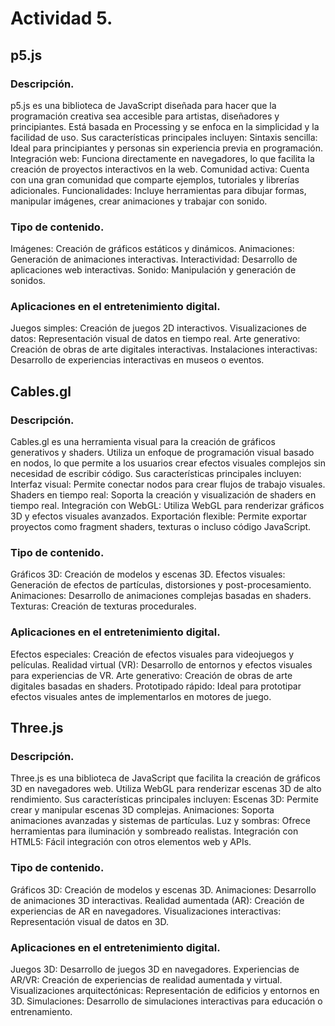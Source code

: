 # Actividad 5.
##  p5.js
### Descripción.
p5.js es una biblioteca de JavaScript diseñada para hacer que la programación creativa sea accesible para artistas, diseñadores y principiantes. Está basada en Processing y se enfoca en la simplicidad y la facilidad de uso. Sus características principales incluyen:
Sintaxis sencilla: Ideal para principiantes y personas sin experiencia previa en programación.
Integración web: Funciona directamente en navegadores, lo que facilita la creación de proyectos interactivos en la web.
Comunidad activa: Cuenta con una gran comunidad que comparte ejemplos, tutoriales y librerías adicionales.
Funcionalidades: Incluye herramientas para dibujar formas, manipular imágenes, crear animaciones y trabajar con sonido.
### Tipo de contenido.
Imágenes: Creación de gráficos estáticos y dinámicos.
Animaciones: Generación de animaciones interactivas.
Interactividad: Desarrollo de aplicaciones web interactivas.
Sonido: Manipulación y generación de sonidos.
### Aplicaciones en el entretenimiento digital.
Juegos simples: Creación de juegos 2D interactivos.
Visualizaciones de datos: Representación visual de datos en tiempo real.
Arte generativo: Creación de obras de arte digitales interactivas.
Instalaciones interactivas: Desarrollo de experiencias interactivas en museos o eventos.
## Cables.gl
### Descripción.
Cables.gl es una herramienta visual para la creación de gráficos generativos y shaders. Utiliza un enfoque de programación visual basado en nodos, lo que permite a los usuarios crear efectos visuales complejos sin necesidad de escribir código. Sus características principales incluyen:
Interfaz visual: Permite conectar nodos para crear flujos de trabajo visuales.
Shaders en tiempo real: Soporta la creación y visualización de shaders en tiempo real.
Integración con WebGL: Utiliza WebGL para renderizar gráficos 3D y efectos visuales avanzados.
Exportación flexible: Permite exportar proyectos como fragment shaders, texturas o incluso código JavaScript.
### Tipo de contenido.
Gráficos 3D: Creación de modelos y escenas 3D.
Efectos visuales: Generación de efectos de partículas, distorsiones y post-procesamiento.
Animaciones: Desarrollo de animaciones complejas basadas en shaders.
Texturas: Creación de texturas procedurales.
### Aplicaciones en el entretenimiento digital.
Efectos especiales: Creación de efectos visuales para videojuegos y películas.
Realidad virtual (VR): Desarrollo de entornos y efectos visuales para experiencias de VR.
Arte generativo: Creación de obras de arte digitales basadas en shaders.
Prototipado rápido: Ideal para prototipar efectos visuales antes de implementarlos en motores de juego.
## Three.js
### Descripción.
Three.js es una biblioteca de JavaScript que facilita la creación de gráficos 3D en navegadores web. Utiliza WebGL para renderizar escenas 3D de alto rendimiento. Sus características principales incluyen:
Escenas 3D: Permite crear y manipular escenas 3D complejas.
Animaciones: Soporta animaciones avanzadas y sistemas de partículas.
Luz y sombras: Ofrece herramientas para iluminación y sombreado realistas.
Integración con HTML5: Fácil integración con otros elementos web y APIs.
### Tipo de contenido.
Gráficos 3D: Creación de modelos y escenas 3D.
Animaciones: Desarrollo de animaciones 3D interactivas.
Realidad aumentada (AR): Creación de experiencias de AR en navegadores.
Visualizaciones interactivas: Representación visual de datos en 3D.
### Aplicaciones en el entretenimiento digital.
Juegos 3D: Desarrollo de juegos 3D en navegadores.
Experiencias de AR/VR: Creación de experiencias de realidad aumentada y virtual.
Visualizaciones arquitectónicas: Representación de edificios y entornos en 3D.
Simulaciones: Desarrollo de simulaciones interactivas para educación o entrenamiento.

